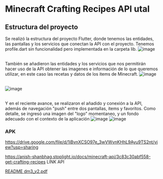 # Minecraft Crafting Recipes API utal

## Estructura del proyecto
Se realizó la estructura del proyecto Flutter, donde tenemos las entidades, las pantallas y los servicios que conectan la API con el proyecto. Tenemos profile.dart sin funcionalidad pero implementada en la carpeta lib.
![image](https://github.com/user-attachments/assets/9e2b3e13-0850-40fd-8108-863eb205decb)<br><br>

También se añadieron las entidades y los servicios que nos permitirán hacer uso de la API obtener las imagenes e información de lo que queremos utilizar, en este caso las recetas y datos de los items de Minecraft.
![image](https://github.com/user-attachments/assets/70da9105-6fce-4251-a791-960cabcafa2d)<br><br>

![image](https://github.com/user-attachments/assets/1e47cf40-4a1c-451e-beb9-839f6ec3df22)<br><br>

Y en el reciente avance, se realizaron el añadido y conexión a la API, además de navegación "push" entre dos pantallas, items y favoritos. Como detalle, se ingresó una imagen del "logo" momentaneo, y un fondo adecuado con el contexto de la aplicación
![image](https://github.com/user-attachments/assets/a3b70ed1-dd7c-4fa8-b3ad-2fe7dc0acfe2)
![image](https://github.com/user-attachments/assets/4edfc00c-5b49-4230-966b-ed503e209bf4)

### APK
https://drive.google.com/file/d/1iBvnXCSO97e_3wVWvnKHhL9Ayu9TS2nt/view?usp=sharing


https://anish-shanbhag.stoplight.io/docs/minecraft-api/3c83c30abf558-get-crafting-recipes LINK API

[README dm3_v2.pdf](https://github.com/user-attachments/files/21059355/README.dm3_v2.pdf)
